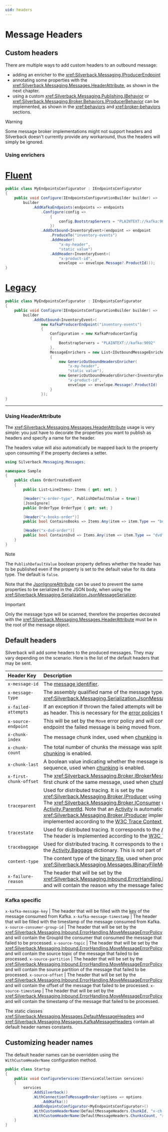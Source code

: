 ```yaml
---
uid: headers
---
```


# Message Headers

## Custom headers

There are multiple ways to add custom headers to an outbound message:
* adding an enricher to the <xref:Silverback.Messaging.IProducerEndpoint>
* annotating some properties with the <xref:Silverback.Messaging.Messages.HeaderAttribute>, as shown in the next chapter.
* using a custom <xref:Silverback.Messaging.Publishing.IBehavior> or <xref:Silverback.Messaging.Broker.Behaviors.IProducerBehavior> can be implemented, as shown in the <xref:behaviors> and <xref:broker-behaviors> sections.

> [!Warning]
> Some message broker implementations might not support headers and Silverback doesn't currently provide any workaround, thus the headers will simply be ignored.

### Using enrichers

# [Fluent](#tab/enrichers-fluent)
```csharp
public class MyEndpointsConfigurator : IEndpointsConfigurator
{
    public void Configure(IEndpointsConfigurationBuilder builder) =>
        builder
            .AddKafkaEndpoints(endpoints => endpoints
                .Configure(config => 
                    {
                        config.BootstrapServers = "PLAINTEXT://kafka:9092"; 
                    })
                .AddOutbound<InventoryEvent>(endpoint => endpoint
                    .ProduceTo("inventory-events")
                    .AddHeader(
                        "x-my-header",
                        "static value")
                    .AddHeader<InventoryEvent>(
                        "x-product-id", 
                        envelope => envelope.Message?.ProductId)));
}
```
# [Legacy](#tab/enrichers-legacy)
```csharp
public class MyEndpointsConfigurator : IEndpointsConfigurator
{
    public void Configure(IEndpointsConfigurationBuilder builder) =>
        builder
            .AddOutbound<InventoryEvent>(
                new KafkaProducerEndpoint("inventory-events")
                {
                    Configuration = new KafkaProducerConfig
                    {
                        BootstrapServers = "PLAINTEXT://kafka:9092"
                    },
                    MessageEnrichers = new List<IOutboundMessageEnricher>
                    {
                        new GenericOutboundHeadersEnricher(
                            "x-my-header",
                            "static value"),
                        new GenericOutboundHeadersEnricher<InventoryEvent>(
                            "x-product-id", 
                            envelope => envelope.Message?.ProductId)
                    }
                });
}
```
***

### Using HeaderAttribute

The <xref:Silverback.Messaging.Messages.HeaderAttribute> usage is very simple: you just have to decorate the properties you want to publish as headers and specify a name for the header.

The headers value will also automatically be mapped back to the property upon consuming if the property declares a setter.

```csharp
using Silverback.Messaging.Messages;

namespace Sample
{
    public class OrderCreatedEvent
    {
        public List<LineItems> Items { get; set; }

        [Header("x-order-type", PublishDefaultValue = true)]
        [JsonIgnore]
        public OrderType OrderType { get; set; }

        [Header("x-books-order")]
        public bool ContainsBooks => Items.Any(item => item.Type == "book")

        [Header("x-dvd-order")]
        public bool ContainsDvd => Items.Any(item => item.Type == "dvd")
    }
}
```

> [!Note]
> The `PublishDefaultValue` boolean property defines whether the header has to be published even if the property is set to the default value for its data type. The default is `false`.
>
> Note that the [JsonIgnoreAttribute](https://docs.microsoft.com/en-us/dotnet/api/system.text.json.serialization.jsonignoreattribute) can be used to prevent the same properties to be serialized in the JSON body, when using the <xref:Silverback.Messaging.Serialization.JsonMessageSerializer>.

> [!Important]
> Only the message type will be scanned, therefore the properties decorated with the <xref:Silverback.Messaging.Messages.HeaderAttribute> must be in the root of the message object.

## Default headers

Silverback will add some headers to the produced messages. They may vary depending on the scenario.
Here is the list of the default headers that may be sent.

Header Key | Description
:-- | :--
`x-message-id` | The [message identifier](xref:message-id).
`x-message-type` | The assembly qualified name of the message type. Used by the default <xref:Silverback.Messaging.Serialization.JsonMessageSerializer>.
`x-failed-attempts` | If an exception if thrown the failed attempts will be incremented and stored as header. This is necessary for the [error policies](xref:inbound#error-handling) to work.
`x-source-endpoint` | This will be set by the `Move` error policy and will contain the name of the endpoint the failed message is being moved from.
`x-chunk-index` | The message chunk index, used when [chunking](xref:chunking) is enabled.
`x-chunk-count` | The total number of chunks the message was split into, used when [chunking](xref:chunking) is enabled.
`x-chunk-last` | A boolean value indicating whether the message is the last one of a chunks sequence, used when [chunking](xref:chunking) is enabled.
`x-first-chunk-offset` | The <xref:Silverback.Messaging.Broker.IBrokerMessageOffset> value of the first chunk of the same message, used when [chunking](xref:chunking) is enabled.
`traceparent` | Used for distributed tracing. It is set by the <xref:Silverback.Messaging.Broker.IProducer> using the current [Activity.Id](https://docs.microsoft.com/en-us/dotnet/api/system.diagnostics.activity). The <xref:Silverback.Messaging.Broker.IConsumer> uses it's value to set the [Activity.ParentId](https://docs.microsoft.com/en-us/dotnet/api/system.diagnostics.activity). Note that an [Activity](https://docs.microsoft.com/en-us/dotnet/api/system.diagnostics.activity) is automatically started by the default <xref:Silverback.Messaging.Broker.IProducer> implementation. The header is implemented according to the [W3C Trace Context proposal](https://www.w3.org/TR/trace-context-1/#traceparent-header).
`tracestate` | Used for distributed tracing. It corresponds to the [Activity.TraceStateString](https://docs.microsoft.com/en-us/dotnet/api/system.diagnostics.activity). The header is implemented according to the [W3C Trace Context proposal](https://www.w3.org/TR/trace-context-1/#tracestate-header).
`tracebaggage` | Used for distributed tracing. It corresponds to the string representation of the [Activity.Baggage](https://docs.microsoft.com/en-us/dotnet/api/system.diagnostics.activity) dictionary. This is not part of the w3c standard.
`content-type` | The content type of the [binary file](xref:binary-files), used when producing or consuming an <xref:Silverback.Messaging.Messages.IBinaryFileMessage>.
`x-failure-reason` | The header that will be set by the <xref:Silverback.Messaging.Inbound.ErrorHandling.MoveMessageErrorPolicy> and will contain the reason why the message failed to be processed.

### Kafka specific

`x-kafka-message-key` | The header that will be filled with the [key](xref:kafka-partitioning) of the message consumed from Kafka.
`x-kafka-message-timestamp` | The header that will be filled with the timestamp of the message consumed from Kafka.
`x-source-consumer-group-id` | The header that will be set by the <xref:Silverback.Messaging.Inbound.ErrorHandling.MoveMessageErrorPolicy> and will contain the GroupId the consumer that consumed the message that failed to be processed.
`x-source-topic` | The header that will be set by the <xref:Silverback.Messaging.Inbound.ErrorHandling.MoveMessageErrorPolicy> and will contain the source topic of the message that failed to be processed.
`x-source-partition` | The header that will be set by the <xref:Silverback.Messaging.Inbound.ErrorHandling.MoveMessageErrorPolicy> and will contain the source partition of the message that failed to be processed.
`x-source-offset` | The header that will be set by the <xref:Silverback.Messaging.Inbound.ErrorHandling.MoveMessageErrorPolicy> and will contain the offset of the message that failed to be processed.
`x-source-timestamp` | The header that will be set by the <xref:Silverback.Messaging.Inbound.ErrorHandling.MoveMessageErrorPolicy> and will contain the timestamp of the message that failed to be processed.

The static classes <xref:Silverback.Messaging.Messages.DefaultMessageHeaders> and <xref:Silverback.Messaging.Messages.KafkaMessageHeaders> contain all default header names constants.

## Customizing header names

The default header names can be overridden using the `WithCustomHeaderName` configuration method.

```csharp
public class Startup
{
    public void ConfigureServices(IServiceCollection services)
    {
        services
            .AddSilverback()
            .WithConnectionToMessageBroker(options => options
                .AddKafka())
            .AddEndpointsConfigurator<MyEndpointsConfigurator>()
            .WithCustomHeaderName(DefaultMessageHeaders.ChunkId, "x-ch-id")
            .WithCustomHeaderName(DefaultMessageHeaders.ChunksCount, "x-ch-cnt"));
    }
}
